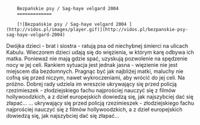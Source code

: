 
        Bezpańskie psy / Sag-haye velgard 2004 
        =============
        
        [![Bezpańskie psy / Sag-haye velgard 2004 ](http://vidos.pl/images/player.gif)](http://vidos.pl/bezpanskie-psy-sag-haye-velgard-2004)
        
        
 Dwójka dzieci - brat i siostra - ratują psa od niechybnej śmierci na ulicach Kabulu. Wieczorem dzieci udają się do więzienia, w którym karę odbywa ich matka. Ponieważ nie mają gdzie spać, uzyskują pozwolenie na spędzenie nocy w jej celi. Rankiem sytuacja jest jednak jasna - więzienie nie jest miejscem dla bezdomnych. Pragnąc być jak najbliżej matki, maluchy nie cofną się przed niczym, nawet wykroczeniami, aby wrócić do jej celi. Na próżno. Dobrej rady udziela im wreszcie ukrywający się przed policją rzezimieszek - złodziejskiego fachu najprościej nauczyć się z filmów hollywoodzkich, a z dzieł europejskich dowiedzą się, jak najszybciej dać się złapać...  ... ukrywający się przed policją rzezimieszek - złodziejskiego fachu najprościej nauczyć się z filmów hollywoodzkich, a z dzieł europejskich dowiedzą się, jak najszybciej dać się złapać...
    